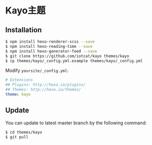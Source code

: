 # Kayo主题

## Installation

```bash
$ npm install hexo-renderer-scss --save
$ npm install hexo-reading-time --save
$ npm install hexo-generator-feed --save
$ git clone https://github.com/iotcat/kayo themes/kayo
$ cp themes/kayo/_config.yml.example themes/kayo/_config.yml
```

Modify `yoursite/_config.yml`:

```yml
# Extensions
## Plugins: http://hexo.io/plugins/
## Themes: http://hexo.io/themes/
theme: kayo
```

## Update
You can update to latest master branch by the following command:
```bash
$ cd themes/kayo
$ git pull
```
